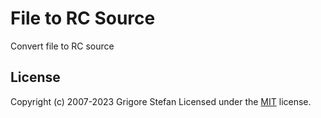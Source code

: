 # File to RC Source

Convert file to RC source

## License

Copyright (c) 2007-2023 Grigore Stefan
Licensed under the [MIT](LICENSE) license.
